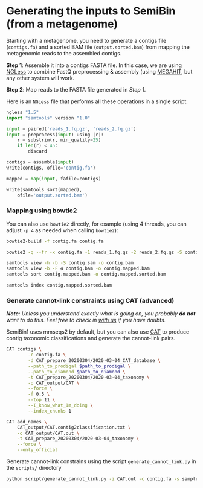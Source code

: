 # Generating the inputs to SemiBin (from a metagenome)

Starting with a metagenome, you need to generate a contigs file (`contigs.fa`) and a sorted BAM file (`output.sorted.bam`) from mapping the metagenomic reads to the assembled contigs.

**Step 1**: Assemble it into a contigs FASTA file. In this case, we are using [NGLess](https://ngless.embl.de/) to combine FastQ preprocessing &amp; assembly (using [MEGAHIT](https://academic.oup.com/bioinformatics/article/31/10/1674/177884), but any other system will work.

**Step 2**: Map reads to the FASTA file generated in _Step 1_.

Here is an `NGLess` file that performs all these operations in a single script:

```python
ngless "1.5"
import "samtools" version "1.0"

input = paired('reads_1.fq.gz', 'reads_2.fq.gz')
input = preprocess(input) using |r|:
    r = substrim(r, min_quality=25)
    if len(r) < 45:
        discard

contigs = assemble(input)
write(contigs, ofile='contig.fa')

mapped = map(input, fafile=contigs)

write(samtools_sort(mapped),
    ofile='output.sorted.bam')
```

### Mapping using bowtie2

You can also use `bowtie2` directly, for example (using 4 threads, you can
adjust `-p 4` as needed when calling `bowtie2`):

```bash
bowtie2-build -f contig.fa contig.fa

bowtie2 -q --fr -x contig.fa -1 reads_1.fq.gz -2 reads_2.fq.gz -S contig.sam -p 4

samtools view -h -b -S contig.sam -o contig.bam
samtools view -b -F 4 contig.bam -o contig.mapped.bam
samtools sort contig.mapped.bam -o contig.mapped.sorted.bam

samtools index contig.mapped.sorted.bam
```

### Generate cannot-link constraints using CAT (advanced)

_**Note**: Unless you understand exactly what is going on, you probably **do not** want to do this. Feel free to check in [with us](https://groups.google.com/g/semibin-users) if you have doubts._

SemiBin1 uses mmseqs2 by default, but you can also use [CAT](https://github.com/dutilh/CAT) to produce contig taxonomic classifications and generate the cannot-link pairs.

```bash
CAT contigs \
        -c contig.fa \
        -d CAT_prepare_20200304/2020-03-04_CAT_database \
        --path_to_prodigal $path_to_prodigal \
        --path_to_diamond $path_to_diamond \
        -t CAT_prepare_20200304/2020-03-04_taxonomy \
        -o CAT_output/CAT \
        --force \
        -f 0.5 \
        --top 11 \
        --I_know_what_Im_doing \
        --index_chunks 1

CAT add_names \
    CAT_output/CAT.contig2classification.txt \
    -o CAT_output/CAT.out \
    -t CAT_prepare_20200304/2020-03-04_taxonomy \
    --force \
    --only_official
```

Generate cannot-link constrains using the script `generate_cannot_link.py` in the `scripts/` directory

```bash
python script/generate_cannot_link.py -i CAT.out -c contig.fa -s sample-name -o output --CAT
```

